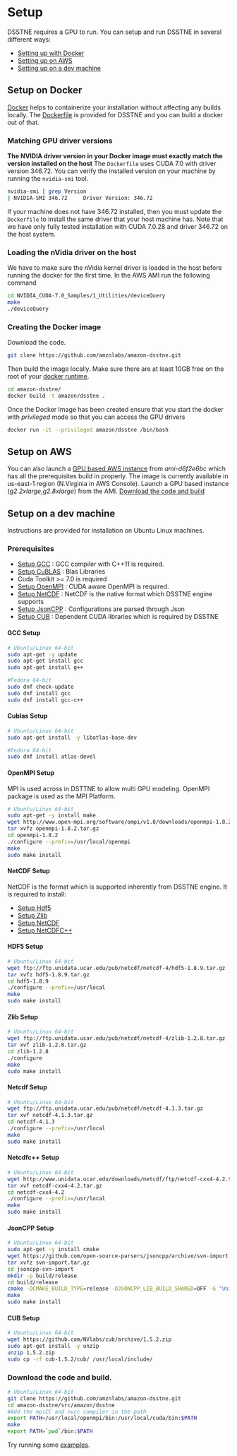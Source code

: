 # Setup
DSSTNE requires a GPU to run. You can setup and run DSSTNE in several different ways:

* [Setting up with Docker](#setup-on-docker)
* [Setting up on AWS](#setup-on-aws)
* [Setting up on a dev machine](#setup-on-a-dev-machine)

## Setup on Docker
[Docker](http://docker.com/) helps to containerize your installation without affecting any builds locally. The [Dockerfile](../../Dockerfile) is provided for DSSTNE and you can build a docker out of that.

### Matching GPU driver versions
**The NVIDIA driver version in your Docker image must exactly match the version installed on the host**
The `Dockerfile` uses CUDA 7.0 with driver version 346.72. You can verify the installed version on your
machine by running the `nvidia-smi` tool.

```bash
nvidia-smi | grep Version
| NVIDIA-SMI 346.72     Driver Version: 346.72
```

If your machine does not have 346.72 installed, then you must update the `Dockerfile` to install the
same driver that your host machine has.
Note that we have only fully tested installation with CUDA 7.0.28 and driver 346.72 on the host system.

### Loading the nVidia driver on the host 
We have to make sure the nVidia kernel driver is loaded in the host before running the docker for the first time. In the AWS AMI run the following command 
```bash
cd NVIDIA_CUDA-7.0_Samples/1_Utilities/deviceQuery
make
./deviceQuery
```

### Creating the Docker image
 Download the code.
```bash
git clone https://github.com/amznlabs/amazon-dsstne.git
```
Then build the image locally. Make sure there are at least 10GB free on the root of your [docker runtime](https://docs.docker.com/engine/reference/commandline/daemon/).
```bash
cd amazon-dsstne/
docker build -t amazon/dsstne .
```

Once the Docker Image has been created ensure that you start the docker with *privileged* mode so that you can access the GPU drivers
```bash
docker run -it --privileged amazon/dsstne /bin/bash
```

## Setup on AWS
You can also launch a [GPU based AWS instance](http://docs.aws.amazon.com/AWSEC2/latest/UserGuide/using_cluster_computing.html) from *ami-d6f2e6bc* which has all the prerequisites build in properly. The image is currently available in us-east-1 region (N.Virginia in AWS Console). Launch a GPU based instance (*g2.2xlarge*,*g2.8xlarge*) from the AMI. [Download the code and build](#download-the-code-and-build)

## Setup on a dev machine
Instructions are provided for installation on Ubuntu Linux machines.

### Prerequisites
* [Setup GCC](#gcc-setup) : GCC compiler with C++11 is required.
* [Setup CuBLAS](#cublas-setup) : Blas Libraries
* Cuda Toolkit >= 7.0 is required
* [Setup OpenMPI](#openmpi-setup) : CUDA aware OpenMPI is required.
* [Setup NetCDF](#netcdf-setup) : NetCDF is the native format which DSSTNE engine supports
* [Setup JsonCPP](#jsoncpp-setup) : Configurations are parsed through Json
* [Setup CUB](#cub-setup) : Dependent CUDA libraries which is required by DSSTNE

#### GCC Setup
```bash
# Ubuntu/Linux 64-bit
sudo apt-get -y update
sudo apt-get install gcc
sudo apt-get install g++

#Fedora 64-bit
sudo dnf check-update
sudo dnf install gcc
sudo dnf install gcc-c++
```
#### Cublas Setup
```bash
# Ubuntu/Linux 64-bit
sudo apt-get install -y libatlas-base-dev

#Fedora 64-bit
sudo dnf install atlas-devel
```

#### OpenMPI Setup
MPI is used across in DSTTNE to allow multi GPU modeling. OpenMPI package is used as the MPI Platform.

```bash
# Ubuntu/Linux 64-bit
sudo apt-get -y install make
wget http://www.open-mpi.org/software/ompi/v1.8/downloads/openmpi-1.8.2.tar.gz
tar xvfz openmpi-1.8.2.tar.gz
cd openmpi-1.8.2
./configure --prefix=/usr/local/openmpi
make
sudo make install
```

#### NetCDF Setup
NetCDF is the format which is supported inherently from DSSTNE engine. It is required to install:
* [Setup Hdf5](#hdf5-setup)
* [Setup Zlib](#zlib-setup)
* [Setup NetCDF](#netcdf-setup-1)
* [Setup NetCDFC++](#netcdfc-setup)

#### HDF5 Setup
```bash
# Ubuntu/Linux 64-bit
wget ftp://ftp.unidata.ucar.edu/pub/netcdf/netcdf-4/hdf5-1.8.9.tar.gz
tar xvfz hdf5-1.8.9.tar.gz
cd hdf5-1.8.9
./configure --prefix=/usr/local
make
sudo make install
```

#### Zlib Setup
```bash
# Ubuntu/Linux 64-bit
wget ftp://ftp.unidata.ucar.edu/pub/netcdf/netcdf-4/zlib-1.2.8.tar.gz
tar xvf zlib-1.2.8.tar.gz
cd zlib-1.2.8
./configure
make
sudo make install
```
#### Netcdf Setup
```bash
# Ubuntu/Linux 64-bit
wget ftp://ftp.unidata.ucar.edu/pub/netcdf/netcdf-4.1.3.tar.gz
tar xvf netcdf-4.1.3.tar.gz
cd netcdf-4.1.3
./configure --prefix=/usr/local
make
sudo make install
```
#### Netcdfc++ Setup
```bash
# Ubuntu/Linux 64-bit
wget http://www.unidata.ucar.edu/downloads/netcdf/ftp/netcdf-cxx4-4.2.tar.gz
tar xvf netcdf-cxx4-4.2.tar.gz
cd netcdf-cxx4-4.2
./configure --prefix=/usr/local
make
sudo make install
```

#### JsonCPP Setup
```bash
# Ubuntu/Linux 64-bit
sudo apt-get -y install cmake
wget https://github.com/open-source-parsers/jsoncpp/archive/svn-import.tar.gz
tar xvfz svn-import.tar.gz
cd jsoncpp-svn-import
mkdir -p build/release
cd build/release
cmake -DCMAKE_BUILD_TYPE=release -DJSONCPP_LIB_BUILD_SHARED=OFF -G "Unix Makefiles" ../..
make
sudo make install
```

#### CUB Setup
```bash
# Ubuntu/Linux 64-bit
wget https://github.com/NVlabs/cub/archive/1.5.2.zip
sudo apt-get install -y unzip
unzip 1.5.2.zip
sudo cp -rf cub-1.5.2/cub/ /usr/local/include/
```

### Download the code and build.
```bash
# Ubuntu/Linux 64-bit
git clone https://github.com/amznlabs/amazon-dsstne.git
cd amazon-dsstne/src/amazon/dsstne
#Add the mpiCC and nvcc compiler in the path
export PATH=/usr/local/openmpi/bin:/usr/local/cuda/bin:$PATH
make
export PATH=`pwd`/bin:$PATH
```

Try running some [examples](examples.md).

